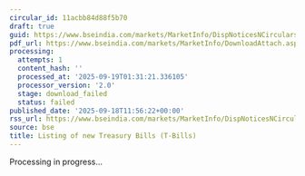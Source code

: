 ```yaml
---
circular_id: 11acbb84d88f5b70
draft: true
guid: https://www.bseindia.com/markets/MarketInfo/DispNoticesNCirculars.aspx?Noticeid={5B8E065B-B528-4970-B33F-68BC2FF92194}&noticeno=20250918-39&dt=09/18/2025&icount=39&totcount=63&flag=0
pdf_url: https://www.bseindia.com/markets/MarketInfo/DownloadAttach.aspx?id=20250918-39&attachedId=
processing:
  attempts: 1
  content_hash: ''
  processed_at: '2025-09-19T01:31:21.336105'
  processor_version: '2.0'
  stage: download_failed
  status: failed
published_date: '2025-09-18T11:56:22+00:00'
rss_url: https://www.bseindia.com/markets/MarketInfo/DispNoticesNCirculars.aspx?Noticeid={5B8E065B-B528-4970-B33F-68BC2FF92194}&noticeno=20250918-39&dt=09/18/2025&icount=39&totcount=63&flag=0
source: bse
title: Listing of new Treasury Bills (T-Bills)
---
```


Processing in progress...